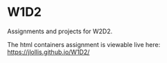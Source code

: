 # W1D2

Assignments and projects for W2D2. 

The html containers assignment is viewable live here: https://jlollis.github.io/W1D2/